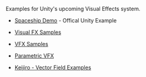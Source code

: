 Examples for Unity's upcoming Visual Effects system.
* [Spaceship Demo](https://github.com/Unity-Technologies/SpaceshipDemo) - Offical Unity Example
* [Visual FX Samples](https://github.com/Arzijin/VisualFX-Samples)
* [VFX Samples](https://github.com/supertask/VFXSample)

* [Parametric VFX](https://github.com/IxxyXR/Parametric-VFX)

* [Keijiro - Vector Field Examples](https://github.com/keijiro/VectorFieldExamples)
